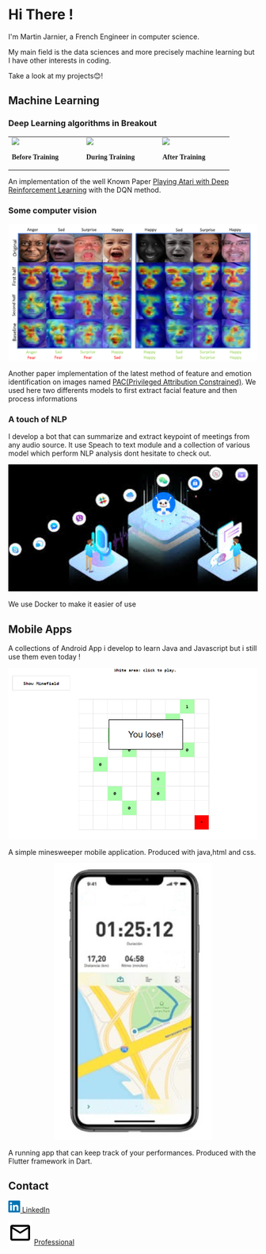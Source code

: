 # Hi There !
I'm Martin Jarnier, a French Engineer in computer science.

My main field is the data sciences and more precisely machine learning but I have other interests in coding.

Take a look at my projects😊!

## Machine Learning
### Deep Learning algorithms in Breakout


<table>
    <tr>
    <td> 
        <img src="https://i.imgur.com/rRxXF4H.gif"
             style='zoom:91%;'/>
    <p style='text-align: right; margin-right: 3em; font-family: Serif;'><b> Before Training </b></p>
    </td>
    <td> 
        <img src="https://i.imgur.com/X8ghdpL.gif"
             style='zoom:91%;'/>
    <p style='text-align: right; margin-right: 3em; font-family: Serif;'><b> During Training </b></p>
    </td>
    <td> 
        <img src="https://i.imgur.com/Z1K6qBQ.gif"
             style='zoom:91%;'/>
    <p style='text-align: right; margin-right: 3em; font-family: Serif;'><b> After Training </b></p>
    </td>
    </tr>
</table>

An implementation of the well Known Paper  [Playing Atari with Deep Reinforcement Learning](https://arxiv.org/abs/1312.5602) with the DQN method.

### Some computer vision

<p align="center"><a href="https://github.com/Cc618/Feature-Changer">
    <img src="res/papier2.png" width="720" alt="Feature-Changer" title="Emotions identification" /></a></p>

Another paper implementation of the latest method of feature and emotion identification on images named [PAC(Privileged Attribution Constrained)](https://arxiv.org/abs/2203.12905). We used here two differents models to first extract facial feature and then process informations 

### A touch of NLP

I develop a bot that can summarize and extract keypoint of meetings from any audio source. It use Speach to text module and a collection of various model which perform NLP analysis dont hesitate to check out.
 
<p align="center"><a href="https://github.com/Returnvoidspec/Sst-bot">
    <img src="res/téléchargement.jpg" width="720" alt="Feature-Changer" title="SST bot" /></a></p>

We use Docker to make it easier of use

## Mobile Apps
A collections of Android App i develop to learn  Java and Javascript but i still use them even today !

<p align="center"><a href="https://github.com/Returnvoidspec/MineSweeper">
    <img src="res/mine.png" width="720" alt="Quick-Shop" title="Quick-Shop" /></a></p>
A simple minesweeper mobile application. Produced with java,html and css.

<p align="center"><a href="https://github.com/Returnvoidspec/RunningV3">
    <img src="res/running.png" width="320" alt="Quick-Shop" title="Quick-Shop" /></a></p>
A running app that can keep track of your performances. Produced with the Flutter framework in Dart.



<!-- ## Some stats
<a href="https://github.com/anuraghazra/github-readme-stats" title="Go to Source">
    <img width="100%" height="200" src="https://github-readme-stats.vercel.app/api?username=Cc618&show_icons=true&count_private=true&theme=buefy"></a> -->

<!-- <a href="https://github.com/anuraghazra/github-readme-stats" title="Go to Source">
    <img width="100%" height="200" src="https://github-readme-stats.vercel.app/api/top-langs/?username=Cc618&exclude_repo=Deadly-Science&hide=C%23,ASP,HTML,GDScript&layout=compact&langs_count=5&theme=buefy"></a> -->

## Contact
<a href="https://www.linkedin.com/in/martin-jarnier/"><img src="res/linkedin.png" alt="linkedin" width="24"> LinkedIn</a>

![Mail](res/mail.svg) [Professional](mailto:martin.jarnier@gmail.com "martin.jarnier@gmail.com")
 
